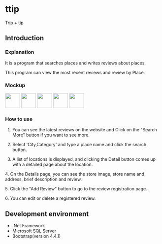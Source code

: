 # ttip
Trip + tip

## Introduction
</hr>

### Explanation

It is a program that searches places and writes reviews about places.

This program can view the most recent reviews and review by Place.

### Mockup
<img src="https://user-images.githubusercontent.com/48439674/73098350-0fdb3300-3e9e-11ea-9b55-54681b2f2cfd.jpg" width="48">
<img src="https://user-images.githubusercontent.com/48439674/73098352-0fdb3300-3e9e-11ea-8e17-0fd22866d5cf.jpg" width="48">
<img src="https://user-images.githubusercontent.com/48439674/73098354-12d62380-3e9e-11ea-9ea6-6b0bb4922ca2.png" width="48">
<img src="https://user-images.githubusercontent.com/48439674/73098355-12d62380-3e9e-11ea-8986-e92fe8aa5d69.png" width="48">
<img src="https://user-images.githubusercontent.com/48439674/73098351-0fdb3300-3e9e-11ea-9b31-33a2c707e47d.jpg" width="48">

### How to use

1. You can see the latest reviews on the website and Click on the "Search More" button if you want to see more.

2. Select 'City,Category' and type a place name and click the search button.

3. A list of locations is displayed, and clicking the Detail button comes up with a detailed page about the location.

4. On the Details page, you can see the store image, store name and address, brief description and review.

5. Click the "Add Review" button to go to the review registration page.

6. You can edit or delete a registered review.

</hr>

## Development environment
</hr>
<ul>
  <li>.Net Framework
  <li>Microsoft SQL Server
  <li>Bootstrap(version 4.4.1)
</ul>
